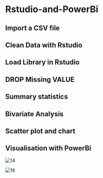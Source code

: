 # Rstudio-and-PowerBi
## Import  a CSV file
## Clean Data with Rstudio
## Load Library in Rstudio
## DROP Missing VALUE
## Summary statistics
## Bivariate Analysis
## Scatter plot and chart
## Visualisation with PowerBi



![14](https://user-images.githubusercontent.com/127099573/228217978-f427a352-25b0-4e7c-9d5f-77be0927d153.jpg)


![18](https://user-images.githubusercontent.com/127099573/228218096-c014e9fc-98aa-4da9-8575-c42893710362.jpg)

